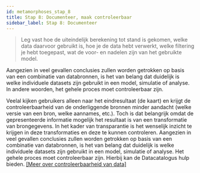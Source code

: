 ```yaml
---
id: metamorphoses_stap_8
title: Stap 8: Documenteer, maak controleerbaar
sidebar_label: Stap 8: Documenteer
---
```


> Leg vast hoe de uiteindelijk berekening tot stand is gekomen, welke data daarvoor gebruikt is, hoe je de data hebt verwerkt, welke filtering je hebt toegepast, wat de voor- en nadelen zijn van het gebruikte model.

Aangezien in veel gevallen conclusies zullen worden getrokken op basis van een combinatie van databronnen, is het van belang dat duidelijk is welke individuele datasets zijn gebruikt in een model, simulatie of analyse. In andere woorden, het gehele proces moet controleerbaar zijn.

Veelal kijken gebruikers alleen naar het eindresultaat (de kaart) en krijgt de controleerbaarheid van de onderliggende bronnen minder aandacht (welke versie van een bron, welke aannames, etc.). Toch is dat belangrijk omdat de gepresenteerde informatie mogelijk het resultaat is van een transformatie van brongegevens. In het kader van transparantie is het wenselijk inzicht te krijgen in deze transformaties en deze te kunnen controleren.
Aangezien in veel gevallen conclusies zullen worden getrokken op basis van een combinatie van databronnen, is het van belang dat duidelijk is welke individuele datasets zijn gebruikt in een model, simulatie of analyse. Het gehele proces moet controleerbaar zijn.
Hierbij kan de Datacatalogus hulp bieden. [[Meer over controleerbaarheid van data]]( metamorphoses_data)
